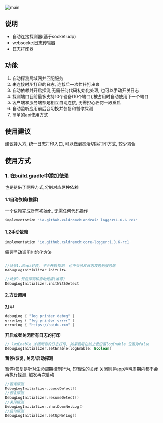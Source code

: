 ![main](https://github.com/github/docs/actions/workflows/android.yml/badge.svg?branch=main)

## 说明

- 自动连接探测器(基于socket udp)
- websocket日志传输器
- 日志打印器

## 功能

1. 自动探测局域网并匹配服务
2. 未连接时所打印的日志, 连接后一次性补打出来
3. 自动依赖并开启探测,无需任何代码初始化处理, 也可以手动开关日志
4. 探测端口目前最多支持10个设备(10个端口),被占用时自动使用下一个端口
5. 客户端和服务端都是相互自动连接, 无需担心任何一段重启
6. 自动监听应用前后台切换并恢复和暂停探测
7. 简单的api使用方式

## 使用建议

建议接入方, 统一日志打印入口, 可以做到灵活切换打印方式, 较少耦合

## 使用方式

### 1. 在build.gradle中添加依赖

也是提供了两种方式,分别对应两种依赖

#### 1.1自动依赖(推荐)

一个依赖完成所有初始化, 无需任何代码操作

```gradle
implementation 'io.github.caldremch:android-logger:1.0.6-rc1'
```

#### 1.2手动依赖

```gradle
implementation 'io.github.caldremch:core-logger:1.0.6-rc1'
```

需要手动调用初始化方法

```kotlin

//场景1.出api封装, 不会开启探测, 也不会触发日志发送到服务端
DebugLogInitializer.initLite

//场景2.开启探测和自动连接(推荐)
DebugLogInitializer.initWithDetect

```

#### 2.方法调用

**打印**

```kotlin
debugLog { "log printer debug" }
errorLog { "log printer error" }
errorLog { "https://baidu.com" }
```

**开启或者关闭所有日志的打印**

```kotlin
// logEnable 关闭所有的日志打印, 如果要用在线上就设置logEnable 设置为false
DebugLogInitializer.setEnable(logEnable: Boolean)
```

**暂停/恢复, 关闭/启动探测**

暂停/恢复是针对生命周期控制行为, 短暂性的关闭
关闭则是app声明周期内都不会再执行探测, 触发再次启动

```kotlin
//暂停探测
DebugLogInitializer.pauseDetect()
//恢复探测
DebugLogInitializer.resumeDetect()
//关闭探测
DebugLogInitializer.shutDownNetLog()
//启动探测
DebugLogInitializer.setUpNetLog()
```


